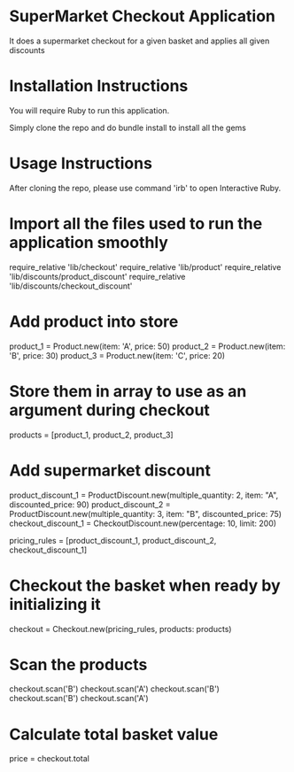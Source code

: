# SuperMarket Checkout Application

It does a supermarket checkout for a given basket and applies all given discounts 

# Installation Instructions

You will require Ruby to run this application.

Simply clone the repo and do bundle install to install all the gems

# Usage Instructions

After cloning the repo, please use command 'irb' to open Interactive Ruby.


# Import all the files used to run the application smoothly
require_relative 'lib/checkout'
require_relative 'lib/product'
require_relative 'lib/discounts/product_discount'
require_relative 'lib/discounts/checkout_discount'

# Add product into store
product_1 = Product.new(item: 'A', price: 50)
product_2 = Product.new(item: 'B', price: 30)
product_3 = Product.new(item: 'C', price: 20)

# Store them in array to use as an argument during checkout
products = [product_1, product_2, product_3]

# Add supermarket discount 
product_discount_1 = ProductDiscount.new(multiple_quantity: 2, item: "A", discounted_price: 90)
product_discount_2 = ProductDiscount.new(multiple_quantity: 3, item: "B", discounted_price: 75)
checkout_discount_1 = CheckoutDiscount.new(percentage: 10, limit: 200)

pricing_rules = [product_discount_1, product_discount_2, checkout_discount_1]


# Checkout the basket when ready by initializing it
checkout = Checkout.new(pricing_rules, products: products)

# Scan the products
checkout.scan('B')
checkout.scan('A')
checkout.scan('B')
checkout.scan('B')
checkout.scan('A')

# Calculate total basket value
price = checkout.total